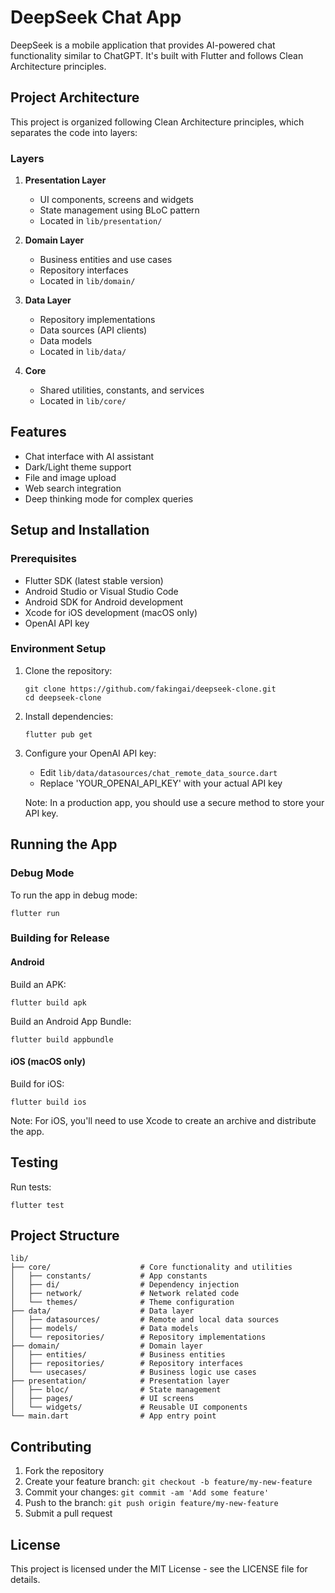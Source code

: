 # DeepSeek Chat App

DeepSeek is a mobile application that provides AI-powered chat functionality similar to ChatGPT. It's built with Flutter and follows Clean Architecture principles.

## Project Architecture

This project is organized following Clean Architecture principles, which separates the code into layers:

### Layers

1. **Presentation Layer**
   - UI components, screens and widgets
   - State management using BLoC pattern
   - Located in `lib/presentation/`

2. **Domain Layer**
   - Business entities and use cases
   - Repository interfaces
   - Located in `lib/domain/`

3. **Data Layer**
   - Repository implementations
   - Data sources (API clients)
   - Data models
   - Located in `lib/data/`

4. **Core**
   - Shared utilities, constants, and services
   - Located in `lib/core/`

## Features

- Chat interface with AI assistant
- Dark/Light theme support
- File and image upload
- Web search integration
- Deep thinking mode for complex queries

## Setup and Installation

### Prerequisites

- Flutter SDK (latest stable version)
- Android Studio or Visual Studio Code
- Android SDK for Android development
- Xcode for iOS development (macOS only)
- OpenAI API key

### Environment Setup

1. Clone the repository:
   ```
   git clone https://github.com/fakingai/deepseek-clone.git
   cd deepseek-clone
   ```

2. Install dependencies:
   ```
   flutter pub get
   ```

3. Configure your OpenAI API key:
   - Edit `lib/data/datasources/chat_remote_data_source.dart`
   - Replace 'YOUR_OPENAI_API_KEY' with your actual API key
   
   Note: In a production app, you should use a secure method to store your API key.

## Running the App

### Debug Mode

To run the app in debug mode:

```
flutter run
```

### Building for Release

#### Android

Build an APK:
```
flutter build apk
```

Build an Android App Bundle:
```
flutter build appbundle
```

#### iOS (macOS only)

Build for iOS:
```
flutter build ios
```

Note: For iOS, you'll need to use Xcode to create an archive and distribute the app.

## Testing

Run tests:
```
flutter test
```

## Project Structure

```
lib/
├── core/                    # Core functionality and utilities
│   ├── constants/           # App constants
│   ├── di/                  # Dependency injection
│   ├── network/             # Network related code
│   └── themes/              # Theme configuration
├── data/                    # Data layer
│   ├── datasources/         # Remote and local data sources
│   ├── models/              # Data models
│   └── repositories/        # Repository implementations
├── domain/                  # Domain layer
│   ├── entities/            # Business entities
│   ├── repositories/        # Repository interfaces
│   └── usecases/            # Business logic use cases
├── presentation/            # Presentation layer
│   ├── bloc/                # State management
│   ├── pages/               # UI screens
│   └── widgets/             # Reusable UI components
└── main.dart                # App entry point
```

## Contributing

1. Fork the repository
2. Create your feature branch: `git checkout -b feature/my-new-feature`
3. Commit your changes: `git commit -am 'Add some feature'`
4. Push to the branch: `git push origin feature/my-new-feature`
5. Submit a pull request

## License

This project is licensed under the MIT License - see the LICENSE file for details.
